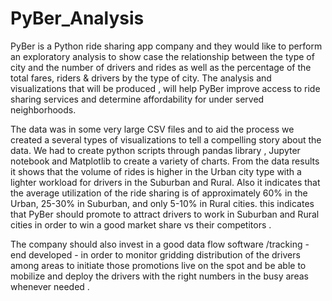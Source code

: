 # PyBer_Analysis
PyBer is a Python ride sharing app company and they would like to perform an exploratory analysis to show case the relationship between the type of city and the number of drivers and rides as well as the percentage of the total fares, riders & drivers by the type of city. The analysis and visualizations that will be produced , will help PyBer improve access to ride sharing services and determine affordability for under served neighborhoods.

The data was in some very large CSV files and to aid the process we created a several types of visualizations to tell a compelling story about the data. We had to create python scripts through pandas library , Jupyter notebook and Matplotlib to create a variety of charts. From the data results it shows that the volume of rides is higher in the Urban city type with a lighter workload for drivers in the Suburban and Rural. Also it indicates that the average utilization of the ride sharing is of approximately 60% in the Urban, 25-30% in Suburban, and only 5-10% in Rural cities. this indicates that PyBer should promote to attract drivers to work in Suburban and Rural cities in order to win a good market share vs their competitors .

The company should also invest in a good data flow software /tracking - end developed - in order to monitor gridding distribution of the drivers among areas to initiate those promotions live on the spot and be able to mobilize and deploy the drivers with the right numbers in the busy areas whenever needed .






